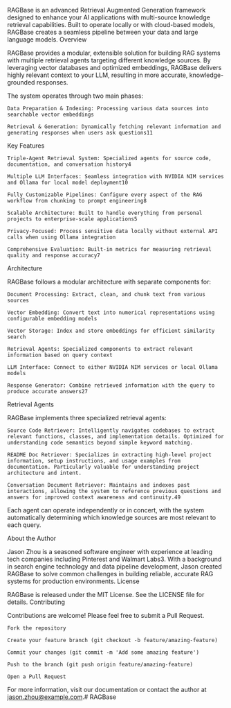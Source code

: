 

RAGBase is an advanced Retrieval Augmented Generation framework designed to enhance your AI applications with multi-source knowledge retrieval capabilities. Built to operate locally or with cloud-based models, RAGBase creates a seamless pipeline between your data and large language models.
Overview

RAGBase provides a modular, extensible solution for building RAG systems with multiple retrieval agents targeting different knowledge sources. By leveraging vector databases and optimized embeddings, RAGBase delivers highly relevant context to your LLM, resulting in more accurate, knowledge-grounded responses.

The system operates through two main phases:

    Data Preparation & Indexing: Processing various data sources into searchable vector embeddings

    Retrieval & Generation: Dynamically fetching relevant information and generating responses when users ask questions11

Key Features

    Triple-Agent Retrieval System: Specialized agents for source code, documentation, and conversation history4

    Multiple LLM Interfaces: Seamless integration with NVIDIA NIM services and Ollama for local model deployment10

    Fully Customizable Pipelines: Configure every aspect of the RAG workflow from chunking to prompt engineering8

    Scalable Architecture: Built to handle everything from personal projects to enterprise-scale applications5

    Privacy-Focused: Process sensitive data locally without external API calls when using Ollama integration

    Comprehensive Evaluation: Built-in metrics for measuring retrieval quality and response accuracy7

Architecture

RAGBase follows a modular architecture with separate components for:

    Document Processing: Extract, clean, and chunk text from various sources

    Vector Embedding: Convert text into numerical representations using configurable embedding models

    Vector Storage: Index and store embeddings for efficient similarity search

    Retrieval Agents: Specialized components to extract relevant information based on query context

    LLM Interface: Connect to either NVIDIA NIM services or local Ollama models

    Response Generator: Combine retrieved information with the query to produce accurate answers27

Retrieval Agents

RAGBase implements three specialized retrieval agents:

    Source Code Retriever: Intelligently navigates codebases to extract relevant functions, classes, and implementation details. Optimized for understanding code semantics beyond simple keyword matching.

    README Doc Retriever: Specializes in extracting high-level project information, setup instructions, and usage examples from documentation. Particularly valuable for understanding project architecture and intent.

    Conversation Document Retriever: Maintains and indexes past interactions, allowing the system to reference previous questions and answers for improved context awareness and continuity.49

Each agent can operate independently or in concert, with the system automatically determining which knowledge sources are most relevant to each query.


About the Author

Jason Zhou is a seasoned software engineer with experience at leading tech companies including Pinterest and Walmart Labs3. With a background in search engine technology and data pipeline development, Jason created RAGBase to solve common challenges in building reliable, accurate RAG systems for production environments.
License

RAGBase is released under the MIT License. See the LICENSE file for details.
Contributing

Contributions are welcome! Please feel free to submit a Pull Request.

    Fork the repository

    Create your feature branch (git checkout -b feature/amazing-feature)

    Commit your changes (git commit -m 'Add some amazing feature')

    Push to the branch (git push origin feature/amazing-feature)

    Open a Pull Request

For more information, visit our documentation or contact the author at jason.zhou@example.com.# RAGBase
